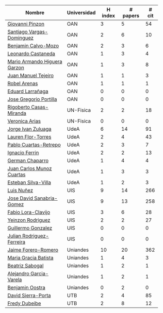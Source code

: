 | Nombre | Universidad | H index | # papers | # cit | 
| ------ | --- | -----  | ----- | -------- |
| [Giovanni Pinzon](https://ui.adsabs.harvard.edu/search/p_=0&q=author%3A%22Pinzon%2C%20Giovanni%22%20doctype%3Aarticle%20property%3Arefereed%20collection%3A(astronomy%20NOT%20physics)%20pubdate%3A%5B2019%20TO%202023%5D&sort=date%20desc%2C%20bibcode%20desc) | OAN | 3 | 5 | 54 |
| [Santiago Vargas-Dominguez](https://ui.adsabs.harvard.edu/search/p_=0&q=author%3A%22Vargas-Dominguez%22%20doctype%3Aarticle%20property%3Arefereed%20collection%3A(astronomy%20NOT%20physics)%20pubdate%3A%5B2019%20TO%202023%5D&sort=date%20desc%2C%20bibcode%20desc) | OAN | 2 | 6 | 10 |
| [Benjamin Calvo-Mozo](https://ui.adsabs.harvard.edu/search/q=author%3A%22Calvo-Mozo%22%20doctype%3Aarticle%20property%3Arefereed%20collection%3A(astronomy%20NOT%20physics)%20pubdate%3A%5B2019%20TO%202023%5D&sort=date%20desc%2C%20bibcode%20desc&p_=0) | OAN | 2 | 3 | 6 |
| [Leonardo Castaneda](https://ui.adsabs.harvard.edu/search/q=author%3A%22Castaneda%2C%20Leonardo%22%20doctype%3Aarticle%20property%3Arefereed%20collection%3A(astronomy%20NOT%20physics)%20pubdate%3A%5B2019%20TO%202023%5D&sort=date%20desc%2C%20bibcode%20desc&p_=0) | OAN | 1 | 3 | 4 |
| [Mario Armando Higuera Garzon](https://ui.adsabs.harvard.edu/search/q=%20(author%3A%22higuera-g%22%20OR%20author%3A%22higuera%20garzon%2C%20m%22)%20doctype%3Aarticle%20property%3Arefereed%20collection%3A(astronomy%20NOT%20physics)%20pubdate%3A%5B2019%20TO%202023%5D&sort=date%20desc%2C%20bibcode%20desc&p_=0) | OAN | 1 | 3 | 8 |
| [Juan Manuel Tejeiro](https://ui.adsabs.harvard.edu/search/q=author%3A%22tejeiro%22%20doctype%3Aarticle%20property%3Arefereed%20collection%3A(astronomy%20NOT%20physics)%20pubdate%3A%5B2019%20TO%202023%5D%20&sort=date%20desc%2C%20bibcode%20desc&p_=0) | OAN | 1 | 1 | 3 |
| [Robel Arenas](https://ui.adsabs.harvard.edu/search/q=author%3A%22Arenas-Salazar%22%20or%20author%3A%22Arenas%2C%20Robel%22%20or%20author%3A%22Arenas%20S.%2C%20J.%20R.%22%20doctype%3Aarticle%20property%3Arefereed%20collection%3A(astronomy%20NOT%20physics)%20pubdate%3A%5B2019%20TO%202023%5D&sort=date%20desc%2C%20bibcode%20desc&p_=0)  | OAN | 1 | 1 | 1 |
| [Eduard Larrañaga](https://ui.adsabs.harvard.edu/search/q=(author%3A%22Larra%C3%B1aga%2C%20Eduard%20Alexis%22%20OR%20author%3A%22Larra%C3%B1aga%2C%20Alexis%22)%20%20doctype%3Aarticle%20property%3Arefereed%20collection%3A(astronomy%20NOT%20physics)%20pubdate%3A%5B2019%20TO%202023%5D&sort=date%20desc%2C%20bibcode%20desc&p_=0) | OAN | 0 | 0 | 0 |
| [Jose Gregorio Portilla](https://ui.adsabs.harvard.edu/search/q=author%3A%22Portilla%2C%20Jose%20Gregorio%22%20doctype%3Aarticle%20property%3Arefereed%20collection%3A(astronomy%20NOT%20physics)%20pubdate%3A%5B2019%20TO%202023%5D%20&sort=date%20desc%2C%20bibcode%20desc&p_=0) | OAN | 0 | 0 | 0 |
| [Rigoberto Casas-Miranda](https://ui.adsabs.harvard.edu/search/q=author%3A%22casas-miranda%22%20doctype%3Aarticle%20property%3Arefereed%20collection%3A(astronomy%20NOT%20physics)%20pubdate%3A%5B2019%20TO%202023%5D&sort=date%20desc%2C%20bibcode%20desc&p_=0) | UN-Fisica | 2 | 2 | 18 |
| [Veronica Arias](https://ui.adsabs.harvard.edu/search/q=author%3A%22arias%2C%20veronica%22%20doctype%3Aarticle%20property%3Arefereed%20collection%3A(astronomy%20NOT%20physics)%20pubdate%3A%5B2019%20TO%202023%5D&sort=date%20desc%2C%20bibcode%20desc&p_=0) | UN-Fisica | 0 | 0 | 0 |
| [Jorge Ivan Zuluaga](https://ui.adsabs.harvard.edu/search/q=author%3A%22zuluaga%2C%20jorge%20ivan%22%20doctype%3Aarticle%20property%3Arefereed%20collection%3A(astronomy%20NOT%20physics)%20pubdate%3A%5B2019%20TO%202023%5D&sort=date%20desc%2C%20bibcode%20desc&p_=0) | UdeA | 6 | 14 | 91 |
| [Lauren Flor-Torres](https://ui.adsabs.harvard.edu/search/q=author%3A%22Flor-Torres%22%20doctype%3Aarticle%20property%3Arefereed%20collection%3A(astronomy%20NOT%20physics)%20pubdate%3A%5B2019%20TO%202023%5D&sort=date%20desc%2C%20bibcode%20desc&p_=0) | UdeA | 2 | 4 | 43 |
| [Pablo Cuartas-Retrepo](https://ui.adsabs.harvard.edu/search/q=author%3A%22cuartas-restrepo%22%20doctype%3Aarticle%20property%3Arefereed%20collection%3A(astronomy%20NOT%20physics)%20pubdate%3A%5B2019%20TO%202023%5D&sort=date%20desc%2C%20bibcode%20desc&p_=0) | UdeA | 2 | 3 | 7 |
| [Ignacio Ferrin](https://ui.adsabs.harvard.edu/search/q=author%3A%22Ferrin%2C%20Ignacio%22%20doctype%3Aarticle%20property%3Arefereed%20collection%3A(astronomy%20NOT%20physics)%20pubdate%3A%5B2019%20TO%202023%5D&sort=date%20desc%2C%20bibcode%20desc&p_=0) | UdeA | 2 | 2 | 13 |
| [German Chaparro](https://ui.adsabs.harvard.edu/search/q=author%3A%22Chaparro%2C%20German%22%20doctype%3Aarticle%20property%3Arefereed%20collection%3A(astronomy%20NOT%20physics)%20pubdate%3A%5B2019%20TO%202023%5D&sort=date%20desc%2C%20bibcode%20desc&p_=0) | UdeA | 1 | 4 | 4 |
| [Juan Carlos Munoz Cuartas](https://ui.adsabs.harvard.edu/search/q=author%3A%22Munoz-Cuartas%2C%20Juan%20Carlos%22%20doctype%3Aarticle%20property%3Arefereed%20collection%3A(astronomy%20NOT%20physics)%20pubdate%3A%5B2019%20TO%202023%5D&sort=date%20desc%2C%20bibcode%20desc&p_=0) | UdeA | 1 | 3 | 3 |
| [Esteban Silva-Villa](https://ui.adsabs.harvard.edu/search/q=author%3A%22Silva-Villa%22%20doctype%3Aarticle%20property%3Arefereed%20collection%3A(astronomy%20NOT%20physics)%20pubdate%3A%5B2019%20TO%202023%5D&sort=date%20desc%2C%20bibcode%20desc&p_=0) | UdeA | 1 | 2 | 3 |
| [Luis Nuñez](https://ui.adsabs.harvard.edu/search/q=author%3A%22nu%C3%B1ez%2C%20luis%22%20doctype%3Aarticle%20property%3Arefereed%20collection%3A(astronomy%20NOT%20physics)%20pubdate%3A%5B2019%20TO%202023%5D&sort=date%20desc%2C%20bibcode%20desc&p_=0) | UIS | 9 | 14 | 266 |
| [Jose David Sanabria-Gomez](https://ui.adsabs.harvard.edu/search/q=author%3A%22sanabria-gomez%22%20doctype%3Aarticle%20property%3Arefereed%20collection%3A(astronomy%20NOT%20physics)%20pubdate%3A%5B2019%20TO%202023%5D&sort=date%20desc%2C%20bibcode%20desc&p_=0) | UIS | 9 | 13 | 258 |
| [Fabio Lora-Clavijo](https://ui.adsabs.harvard.edu/search/q=author%3A%22lora-clavijo%22%20doctype%3Aarticle%20property%3Arefereed%20collection%3A(astronomy%20NOT%20physics)%20pubdate%3A%5B2019%20TO%202023%5D&sort=date%20desc%2C%20bibcode%20desc&p_=0) | UIS | 3 | 6 | 28 |
| [Yeinzon Rodriguez](https://ui.adsabs.harvard.edu/search/q=author%3A%22Rodriguez%2C%20Yeinzon%22%20doctype%3Aarticle%20property%3Arefereed%20collection%3A(astronomy%20NOT%20physics)%20pubdate%3A%5B2019%20TO%202023%5D&sort=date%20desc%2C%20bibcode%20desc&p_=0) | UIS | 2 | 2 | 27 |
| [Guillermo Gonzalez](https://ui.adsabs.harvard.edu/search/q=author%3A%22Gonzalez%2C%20Guillermo%20A.%22%20%20affil%3ASantander%20doctype%3Aarticle%20property%3Arefereed%20collection%3A(astronomy%20NOT%20physics)%20pubdate%3A%5B2019%20TO%202023%5D%20&sort=date%20desc%2C%20bibcode%20desc&p_=0) | UIS | 0 | 0 | 0 |
| [Julian Rodriguez-Ferreira](https://ui.adsabs.harvard.edu/search/q=author%3A%22Rodriguez-Ferreira%22%20doctype%3Aarticle%20property%3Arefereed%20collection%3A(astronomy%20NOT%20physics)%20pubdate%3A%5B2019%20TO%202023%5D%20&sort=date%20desc%2C%20bibcode%20desc&p_=0) | UIS | 0 | 0 | 0 |
| [Jaime Forero-Romero](https://ui.adsabs.harvard.edu/search/q=author%3A%22forero-romero%22%20doctype%3Aarticle%20property%3Arefereed%20collection%3A(astronomy%20NOT%20physics)%20pubdate%3A%5B2019%20TO%202023%5D&sort=date%20desc%2C%20bibcode%20desc&p_=0) | Uniandes | 10 | 20 | 362 |
| [Maria Gracia Batista](https://ui.adsabs.harvard.edu/search/q=author%3A%22Batista%2C%20Maria%20Gracia%22%20doctype%3Aarticle%20property%3Arefereed%20collection%3A(astronomy%20NOT%20physics)%20pubdate%3A%5B2019%20TO%202023%5D&sort=date%20desc%2C%20bibcode%20desc&p_=0) | Uniandes | 1 | 4 | 3 |
| [Beatriz Sabogal](https://ui.adsabs.harvard.edu/search/q=author%3A%22sabogal%2C%20beatriz%22%20doctype%3Aarticle%20property%3Arefereed%20collection%3A(astronomy%20NOT%20physics)%20pubdate%3A%5B2019%20TO%202023%5D&sort=date%20desc%2C%20bibcode%20desc&p_=0) | Uniandes | 1 | 2 | 1 |
 [Alejandro Garcia-Varela](https://ui.adsabs.harvard.edu/search/q=author%3A%22garcia-varela%22%20doctype%3Aarticle%20property%3Arefereed%20collection%3A(astronomy%20NOT%20physics)%20pubdate%3A%5B2019%20TO%202023%5D&sort=date%20desc%2C%20bibcode%20desc&p_=0) | Uniandes | 1 | 2 | 1 |
| [Benjamin Oostra](https://ui.adsabs.harvard.edu/search/q=author%3A%22Oostra%22%20doctype%3Aarticle%20property%3Arefereed%20collection%3A(astronomy%20NOT%20physics)%20pubdate%3A%5B2019%20TO%202023%5D&sort=date%20desc%2C%20bibcode%20desc&p_=0) | Uniandes | 0 | 2 | 0 |
| [David Sierra-Porta](https://ui.adsabs.harvard.edu/search/q=%20author%3A%22sierra-porta%22%20doctype%3Aarticle%20property%3Arefereed%20collection%3A(astronomy%20NOT%20physics)%20pubdate%3A%5B2019%20TO%202023%5D&sort=date%20desc%2C%20bibcode%20desc&p_=0) | UTB | 2 | 4 | 85 |
| [Fredy Dubeibe](https://ui.adsabs.harvard.edu/search/q=author%3A%22Dubeibe%22%20doctype%3Aarticle%20property%3Arefereed%20collection%3A(astronomy%20NOT%20physics)%20pubdate%3A%5B2019%20TO%202023%5D&sort=date%20desc%2C%20bibcode%20desc&p_=0) | UTB | 2 | 8 | 12 |



